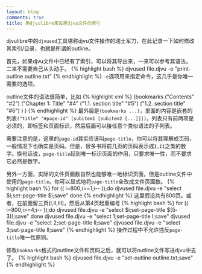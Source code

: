```yaml
---
layout: blog
comments: true
title: 用djvulibre来设置djvu文件的索引
---
```


djvulibre中的`djvused`工具堪称djvu文件操作的瑞士军刀，在此记录一下如何修改其索引/目录，也就是所谓的outline。

首先，如果djvu文件中已经有了索引，可以将其导出来，一来可以参考其语法，二来不需要自己从头动手。
{% highlight bash %}
djvused file.djvu -e "print-outline outline.txt"
{% endhighlight %}
`-e`选项用来指定命令，这几乎是你唯一需要的选项。

outline文件的语法很简单，比如
{% highlight xml %}
(bookmarks
 ("Contents"
  "#2")
 ("Chapter 1: Title"
  "#4"
  ("1.1. section title"
  "#5")
  ("1.2. section title"
  "#6")
  )
)
{% endhighlight %}
最外层是`(bookmarks ...)`，里面的内容是嵌套的列表`("title" "#page-id" [subitem1 [subitem2 [...]]])`。列表只有前两项是必须的，即标签和页面标识，然后后面可以接任意个类似语法的子列表。

需要注意的是，这里的`page-id`其实应该叫`page-title`，你可以将其理解成页码，一般情况下也确实是页码。但是，很多书将前几页的页码表示成`I,II`之类的数字。换句话说，`page-title`起到唯一标识页面的作用，只要求唯一性，而不要求它必然是数字。

另外一方面，实际的文件页面数自然也能够唯一地标识页面，但是outline文件中使用的`page-title`。你可以显式地将`page-title`全改成文件页面数。
{% highlight bash %}
for (( i=800;i>=1;i-- ));do
	djvused file.djvu -e "select $i;set-page-title $i;save"
done
{% endhighlight %}
这里假设共有800页。或者，在前面留三页(I,II,III)，然后从第4页起重编号
{% highlight bash %}
for (( i=800;i>=4;i-- ));do
	djvused file.djvu -e "select $i;set-page-title $((i-3));save"
done
djvused file.djvu -e "select 1;set-page-title I;save"
djvused file.djvu -e "select 2;set-page-title II;save"
djvused file.djvu -e "select 3;set-page-title II;save"
{% endhighlight %}
操作过程中不允许违反`page-title`唯一性原则。

修改`bookmarks`格式的outline文件和页码之后，就可以将outline文件写进djvu中去了。
{% highlight bash %}
djvused file.djvu -e "set-outline outline.txt;save"
{% endhighlight %}

